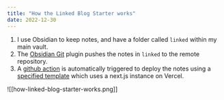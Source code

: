 ```yaml
---
title: "How the Linked Blog Starter works"
date: 2022-12-30
---
```

1. I use Obsidian to keep notes, and have a folder called `linked` within my main vault. 
2. The [Obsidian Git](https://github.com/denolehov/obsidian-git) plugin pushes the notes in `linked` to the remote repository.
3. A [github action](https://github.com/matthewwong525/linked-blog-starter-md/blob/main/.github/workflows/publish.yml) is automatically triggered to deploy the notes using a [specified template](https://linked-blog-starter.vercel.app/deploy-a-custom-linked-blog-starter) which uses a next.js instance on Vercel.

![[how-linked-blog-starter-works.png]]